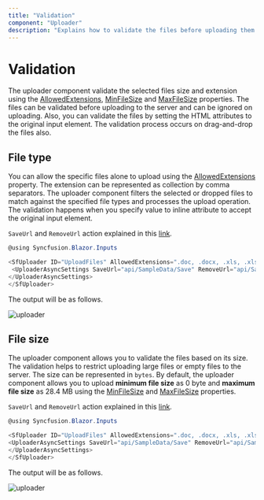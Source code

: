 ```yaml
---
title: "Validation"
component: "Uploader"
description: "Explains how to validate the files before uploading them to a server such as valid file extensions, min and max file size, and duplicate files."
---
```


# Validation

The uploader component validate the selected files size and extension using the [AllowedExtensions](https://help.syncfusion.com/cr/blazor/Syncfusion.Blazor.Inputs.SfUploader.html#Syncfusion_Blazor_Inputs_SfUploader_AllowedExtensions), [MinFileSize](https://help.syncfusion.com/cr/blazor/Syncfusion.Blazor.Inputs.SfUploader.html#Syncfusion_Blazor_Inputs_SfUploader_MinFileSize) and [MaxFileSize](https://help.syncfusion.com/cr/blazor/Syncfusion.Blazor.Inputs.SfUploader.html#Syncfusion_Blazor_Inputs_SfUploader_MaxFileSize) properties. The files can be validated before uploading to the server and can be ignored on uploading.
Also, you can validate the files by setting the HTML attributes to the original input element.
The validation process occurs on drag-and-drop the files also.

## File type

You can allow the specific files alone to upload using the [AllowedExtensions](https://help.syncfusion.com/cr/blazor/Syncfusion.Blazor.Inputs.SfUploader.html#Syncfusion_Blazor_Inputs_SfUploader_AllowedExtensions) property. The extension can be represented as collection by comma separators. The uploader component filters the selected or dropped files to match against the specified file types and processes the upload operation. The validation happens when you specify value to inline attribute to accept the original input element.

`SaveUrl` and `RemoveUrl` action explained in this [link](./chunk-upload/#save-and-remove-action-for-blazor-aspnet-core-hosted-application).

```csharp
@using Syncfusion.Blazor.Inputs

<SfUploader ID="UploadFiles" AllowedExtensions=".doc, .docx, .xls, .xlsx">
 <UploaderAsyncSettings SaveUrl="api/SampleData/Save" RemoveUrl="api/SampleData/Remove">
</UploaderAsyncSettings>
</SfUploader>
```

The output will be as follows.

![uploader](./images/uploader-valid-file.png)

## File size

The uploader component allows you to validate the files based on its size. The validation helps to restrict uploading large files or empty files to the server. The size can be represented in `bytes`. By default, the uploader component allows you to upload **minimum file size** as 0 byte and **maximum file size** as 28.4 MB using the [MinFileSize](https://help.syncfusion.com/cr/blazor/Syncfusion.Blazor.Inputs.SfUploader.html#Syncfusion_Blazor_Inputs_SfUploader_MinFileSize) and [MaxFileSize](https://help.syncfusion.com/cr/blazor/Syncfusion.Blazor.Inputs.SfUploader.html#Syncfusion_Blazor_Inputs_SfUploader_MaxFileSize) properties.

`SaveUrl` and `RemoveUrl` action explained in this [link](./chunk-upload/#save-and-remove-action-for-blazor-aspnet-core-hosted-application).

```csharp
@using Syncfusion.Blazor.Inputs

<SfUploader ID="UploadFiles" AllowedExtensions=".doc, .docx, .xls, .xlsx"  MinFileSize=10000 MaxFileSize=1000000>
<UploaderAsyncSettings SaveUrl="api/SampleData/Save" RemoveUrl="api/SampleData/Remove">
</UploaderAsyncSettings>
</SfUploader>
```

The output will be as follows.

![uploader](./images/uploader-valid-size.png)
